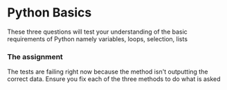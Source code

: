# Python Basics
These three questions will test your understanding of the basic requirements of Python namely variables, loops, selection, lists

### The assignment
The tests are failing right now because the method isn't outputting the correct data. Ensure you fix each of the three methods to do what is asked

